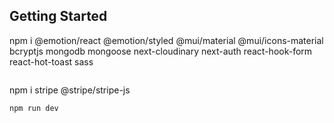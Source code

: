 

## Getting Started

npm i @emotion/react @emotion/styled @mui/material @mui/icons-material bcryptjs mongodb mongoose next-cloudinary next-auth react-hook-form react-hot-toast sass

```bash

```
npm i stripe @stripe/stripe-js
```
npm run dev

